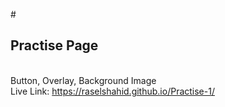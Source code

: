#<h2>Practise Page</h2> </br>
Button, Overlay, Background Image </br>
Live Link: https://raselshahid.github.io/Practise-1/
